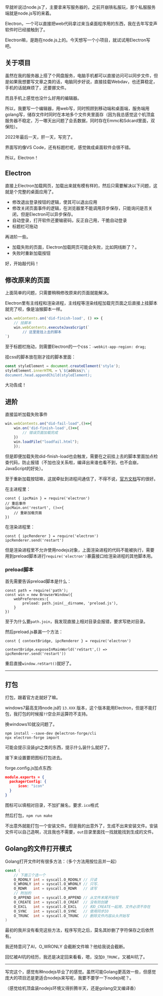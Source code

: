 早就听说过node.js了，主要拿来写服务器的，之前开崩铁私服玩，那个私服服务端就是node.js写的来着。

Electron，一个可以直接把web代码拿过来当桌面程序用的东西，我在去年写变声软件时已经接触到了。

Electron嘛，是跑在node.js上的。今天想写一个小项目，就试试用Electron写吧。

## 关于项目

虽然在我的服务器上搭了个网盘服务，电脑手机都可以直接访问可以同步文件，但是如果我想要写文章之类的话，电脑同步好说，直接挂载Webdav，也还算稳定，手机的话就麻烦了，还要挪文件。

而且手机上感觉也没什么好用的编辑器。

所以，我要写一个编辑器，用web写，同时照顾到移动端和桌面端，服务端用golang写，储存文件时同时在本地多个文件夹里面存（因为我总感觉这个机顶盒服务器不稳定，万一哪天出问题了会丢数据，同时存在Emmc和Sdcard里面，双保险）。

2022年最后一天，肝一天，写完了。

界面写的像VS Code，还有标题栏呢，感觉做成桌面软件会很不错。

所以，Electron！

## Electron

直接上Electron加载网页，加载出来就有模有样的，然后只需要解决以下问题，这就是个完整的桌面应用了。

- 修改退出登录按钮的逻辑，使其可以退出应用
- 修改关闭页面事件的逻辑，在浏览器里不能调用异步保存，只能询问是否关闭，但是Electron可以异步保存。
- 自动登录，打开软件还要输密码，反正自己用，干脆自动登录
- 标题栏可拖动

再进阶一些。

- 加载失败的页面，Electron加载网页可能会失败，比如网线断了？。
- 失败时重新加载按钮

好，开始敲代码！

## 修改原来的页面

上面简单的问题，只需要稍稍修改原来的页面就能解决。

Electron里有主线程和渲染进程，主线程等渲染线程加载完页面之后直接上挂脚本就完了呗，像是油猴脚本一样。


```javascript
win.webContents.on('did-finish-load', () => {
    // 挂脚本
    win.webContents.executeJavaScript(`
        // 这里是挂上去的脚本
`)
```

至于标题栏拖动，则需要Electron的一个css：`-webkit-app-region: drag;`

挂css的脚本放在刚才挂的脚本里面：

```javascript
const styleElement = document.createElement('style');
styleElement.innerHTML = \`${addcss}\`;
document.head.appendChild(styleElement);
```

大功告成！

## 进阶

直接监听加载失败事件

```javascript
win.webContents.on("did-fail-load",()=>{
    win.on('did-finish-load',()=>{
        // 错误页面加载完成
    })
    win.loadFile("loadfail.html");
    });
```

但是即便加载失败did-finish-load也会触发，需要在之前挂上去的脚本里面加点检查代码，防止报错（不加也没关系啦，编译出来谁也看不到，也不会崩，JavaScript的好处）。

至于重新加载按钮嘛，这就牵扯到进程间通信了，不得不说，[官方文档](https://www.electronjs.org/zh/docs/latest/)写的很好。

在主进程里：

```
const { ipcMain } = require('electron')
// 重启事件
ipcMain.on('restart', ()=>{
    // 重新加载页面
})
```

在渲染进程里：

```
const { ipcRenderer } = require('electron')
ipcRenderer.send('restart')
```

但是渲染进程里不允许使用nodejs对象，上面渲染进程的代码不能被执行，需要用到preload脚本进行`require('electron')`暴露接口给渲染进程的其他脚本用。

### preload脚本

首先需要告诉preload脚本是什么：

```
const path = require('path');
const win = new BrowserWindow({
    webPreferences:{
        preload: path.join(__dirname, 'preload.js'),
    }
})
```

至于为什么要`path.join`，我发现直接上相对目录会报错，要求写绝对目录。

然后preload.js暴漏一个方法：

```
const { contextBridge, ipcRenderer } = require('electron')

contextBridge.exposeInMainWorld('reStart',() => ipcRenderer.send('restart'))
```

重启直接`window.reStart()`就好了。

---

## 打包

打包，跟着官方走就好了嘛。

windows7最高支持node.js的 `13.XXX` 版本，这个版本能用Electron，但是不能打包，我打包的时候报`??`空合并运算符不支持。

换windows10就没问题了。

```
npm install --save-dev @electron-forge/cli
npx electron-forge import
```

可能会提示没装git之类的东西，提示什么装什么就好了。

接下来设置要把图标打包进去。

forge.config.js加点东西:

```json
module.exports = {
  packagerConfig: {
	  icon: "icon"
  }
}
```

图标可以填相对目录，不加扩展名，要求`.ico`格式

然后打包，`npm run make`

不出意外就能打包一个安装文件。但是我的出意外了，生成不出来安装文件。安装文件可以自己造啊，况且我也不需要，`out`目录里面找一找就能找到生成的文件。

## Golang的文件打开模式

Golang打开文件时有很多方法：（多个方法用按位且并一起）

```go
const (
	// 下面三个选一个
	O_RDONLY int = syscall.O_RDONLY // 只读
	O_WRONLY int = syscall.O_WRONLY // 只写.
	O_RDWR   int = syscall.O_RDWR   // 读写
	// 附加的
	O_APPEND int = syscall.O_APPEND // 从文件末尾开始写
	O_CREATE int = syscall.O_CREAT  // 没有则创建
	O_EXCL   int = syscall.O_EXCL   // 和O_CREATE一起用，文件必须不存在
	O_SYNC   int = syscall.O_SYNC   // 使用同步IO
	O_TRUNC  int = syscall.O_TRUNC  // 删除文件内容从头开始写
)

```

最初的我并没有看完这些方法，程序写完之后，莫名其妙删了字符保存之后依然有。

我还特意问了AI，O_WRONLY 会截断文件嘛？他给我说会截断。

回忆被AI坑的经历，我还是决定回来看看，嗯，没加`O_TRUNC`，又被AI坑了。

---

写完这个，感觉有种nodejs毕业了的感觉。虽然可能Golang更高效一些，但感觉庞大的项目还是更适合nodejs来写呢，我要不要学一下nodejs呢？。

（感觉给机顶盒装nodejs环境又得折腾半天，还是golang交叉编译香）